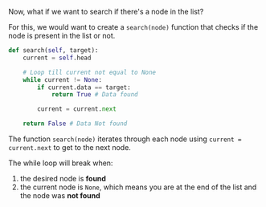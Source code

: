 <!--title={Search in a Doubly Linked List - Explain}--> 

<!--badges={Algorithms:15,Python:12}-->

<!--concepts={Search for an element in a Linked List}-->

Now, what if we want to search if there's a node in the list?

For this, we would want to create a `search(node)` function that checks if the node is present in the list or not.

```python
def search(self, target): 
    current = self.head 

    # Loop till current not equal to None 
    while current != None: 
      	if current.data == target: 
        	return True # Data found 

      	current = current.next

    return False # Data Not found 
```

The function `search(node)` iterates through each node using `current = current.next`  to get to the next node.

The while loop will break when:

1. the desired node is **found**
2. the current node is `None`, which means you are at the end of the list and the node was **not found**

